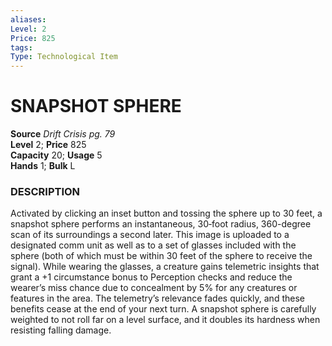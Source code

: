 ```yaml
---
aliases: 
Level: 2 
Price: 825
tags: 
Type: Technological Item
---
```


# SNAPSHOT SPHERE

**Source** _Drift Crisis pg. 79_  
**Level** 2; **Price** 825  
**Capacity** 20; **Usage** 5  
**Hands** 1; **Bulk** L

### DESCRIPTION

Activated by clicking an inset button and tossing the sphere up to 30 feet, a snapshot sphere performs an instantaneous, 30‑foot radius, 360-degree scan of its surroundings a second later. This image is uploaded to a designated comm unit as well as to a set of glasses included with the sphere (both of which must be within 30 feet of the sphere to receive the signal). While wearing the glasses, a creature gains telemetric insights that grant a +1 circumstance bonus to Perception checks and reduce the wearer’s miss chance due to concealment by 5% for any creatures or features in the area. The telemetry’s relevance fades quickly, and these benefits cease at the end of your next turn. A snapshot sphere is carefully weighted to not roll far on a level surface, and it doubles its hardness when resisting falling damage.